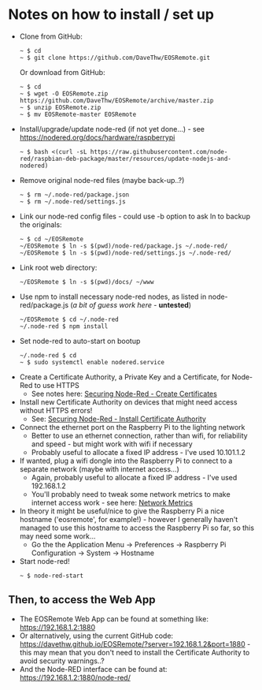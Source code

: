 # Notes on how to install / set up

- Clone from GitHub:
  ``` shell
  ~ $ cd
  ~ $ git clone https://github.com/DaveThw/EOSRemote.git
  ```
  Or download from GitHub:
  ``` shell
  ~ $ cd
  ~ $ wget -O EOSRemote.zip https://github.com/DaveThw/EOSRemote/archive/master.zip
  ~ $ unzip EOSRemote.zip
  ~ $ mv EOSRemote-master EOSRemote
  ```
- Install/upgrade/update node-red (if not yet done...) - see <https://nodered.org/docs/hardware/raspberrypi>
  ``` shell
  ~ $ bash <(curl -sL https://raw.githubusercontent.com/node-red/raspbian-deb-package/master/resources/update-nodejs-and-nodered)
  ```
- Remove original node-red files (maybe back-up..?)
  ``` shell
  ~ $ rm ~/.node-red/package.json 
  ~ $ rm ~/.node-red/settings.js 
  ```
- Link our node-red config files - could use -b option to ask ln to backup the originals:
  ``` shell
  ~ $ cd ~/EOSRemote
  ~/EOSRemote $ ln -s $(pwd)/node-red/package.js ~/.node-red/
  ~/EOSRemote $ ln -s $(pwd)/node-red/settings.js ~/.node-red/
  ```
- Link root web directory:
  ``` shell
  ~/EOSRemote $ ln -s $(pwd)/docs/ ~/www
  ```
- Use npm to install necessary node-red nodes, as listed in node-red/package.js (*a bit of guess work here* - **untested**)
  ``` shell
  ~/EOSRemote $ cd ~/.node-red
  ~/.node-red $ npm install
  ```
- Set node-red to auto-start on bootup
  ``` shell
  ~/.node-red $ cd
  ~ $ sudo systemctl enable nodered.service
  ```
- Create a Certificate Authority, a Private Key and a Certificate, for Node-Red to use HTTPS
  - See notes here: [Securing Node-Red - Create Certificates](https://davethw.github.io/theatre-royal/eos-remote/securing-nodered.html#create-certificates-for-node-red-to-use)
- Install new Certificate Authority on devices that might need access without HTTPS errors!
  - See: [Securing Node-Red - Install Certificate Authority](https://davethw.github.io/theatre-royal/eos-remote/securing-nodered.html#install-our-certificate-authority-certificate-on-any-devices-necessary)
- Connect the ethernet port on the Raspberry Pi to the lighting network
  - Better to use an ethernet connection, rather than wifi, for reliability and speed - but might work with wifi if necessary
  - Probably useful to allocate a fixed IP address - I've used 10.101.1.2
- If wanted, plug a wifi dongle into the Raspberry Pi to connect to a separate network (maybe with internet access...)
  - Again, probably useful to allocate a fixed IP address - I've used 192.168.1.2
  - You'll probably need to tweak some network metrics to make internet access work - see here: [Network Metrics](https://davethw.github.io/theatre-royal/eos-remote/network-metrics.html)
- In theory it might be useful/nice to give the Raspberry Pi a nice hostname ('eosremote', for example!) - however I generally haven't managed to use this hostname to access the Raspberry Pi so far, so this may need some work...
  - Go the the Application Menu -> Preferences -> Raspberry Pi Configuration -> System -> Hostname
- Start node-red!
  ``` shell
  ~ $ node-red-start
  ```

## Then, to access the Web App
- The EOSRemote Web App can be found at something like: <https://192.168.1.2:1880>
- Or alternatively, using the current GitHub code: <https://davethw.github.io/EOSRemote/?server=192.168.1.2&port=1880> - this may mean that you don't need to install the Certificate Authority to avoid security warnings..?
- And the Node-RED interface can be found at: <https://192.168.1.2:1880/node-red/>
